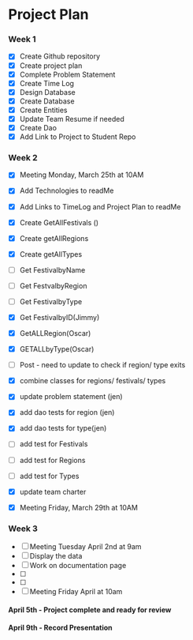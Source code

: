 # Project Plan

### Week 1

- [X] Create Github repository
- [X] Create project plan
- [X] Complete Problem Statement
- [X] Create Time Log
- [X] Design Database
- [X] Create Database
- [X] Create Entities
- [X] Update Team Resume if needed
- [X] Create Dao
- [X] Add Link to Project to Student Repo

### Week 2

- [X] Meeting Monday, March 25th at 10AM
- [X] Add Technologies to readMe 
- [X] Add Links to TimeLog and Project Plan to readMe 
- [X] Create GetAllFestivals ()
- [X] Create getAllRegions
- [X] Create getAllTypes 
- [ ] Get FestivalbyName
- [ ] Get FestvalbyRegion
- [ ] Get FestivalbyType
- [X] Get FestivalbyID(Jimmy)
- [X] GetALLRegion(Oscar)
- [X] GETALLbyType(Oscar)
- [ ] Post - need to update to check if region/ type exits
- [X] combine classes for regions/ festivals/ types
- [X] update problem statement (jen)
- [X] add dao tests for region (jen)
- [X] add dao tests for type(jen)
- [ ] add test for Festivals
- [ ] add test for Regions
- [ ] add test for Types
- [X] update team charter
- [X] Meeting Friday, March 29th at 10AM


### Week 3
- [ ] Meeting Tuesday April 2nd at 9am 
- [ ] Display the data
- [ ] Work on documentation page
- [ ] 
- [ ] 
- [ ] Meeting Friday April at 10am 

#### April 5th - Project complete and ready for review 
#### April 9th - Record Presentation